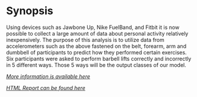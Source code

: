Synopsis
========

Using devices such as Jawbone Up, Nike FuelBand, and Fitbit it is now possible to collect a large amount of data about personal activity relatively inexpensively. The purpose of this analysis is to utilize data from accelerometers such as the above fastened on the belt, forearm, arm and dumbbell of participants to predict how they performed certain exercises. Six participants were asked to perform barbell lifts correctly and incorrectly in 5 different ways. Those 5 ways will be the output classes of our model.

*[More information is available here](http://web.archive.org/web/20161224072740/http:/groupware.les.inf.puc-rio.br/har)*


*[HTML Report can be found here](https://bgautijonsson.github.io/practicalmachinelearning/)*
